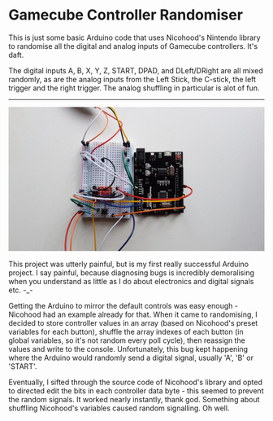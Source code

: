 # Gamecube Controller Randomiser
This is just some basic Arduino code that uses Nicohood's Nintendo library to randomise all the digital and analog inputs of Gamecube controllers. It's daft.

The digital inputs A, B, X, Y, Z, START, DPAD, and DLeft/DRight are all mixed randomly, as are the analog inputs from the Left Stick, the C-stick, the left trigger and the right trigger. The analog shuffling in particular is alot of fun.

--------------------------------------------------------------

![Alt text](https://github.com/Skedaddlez/GC-Controller-Randomiser/blob/master/20190419_093832.jpg)

This project was utterly painful, but is my first really successful Arduino project.
I say painful, because diagnosing bugs is incredibly demoralising when you understand as little as I do about electronics and digital signals etc. -_-

Getting the Arduino to mirror the default controls was easy enough - Nicohood had an example already for that. When it came to randomising, I decided to store controller values in an array (based on Nicohood's preset variables for each button), shuffle the array indexes of each button (in global variables, so it's not random every poll cycle), then reassign the values and write to the console. Unfortunately, this bug kept happening where the Arduino would randomly send a digital signal, usually 'A', 'B' or 'START'.

Eventually, I sifted through the source code of Nicohood's library and opted to directed edit the bits in each controller data byte - this seemed to prevent the random signals. It worked nearly instantly, thank god. Something about shuffling Nicohood's variables caused random signalling. Oh well.
